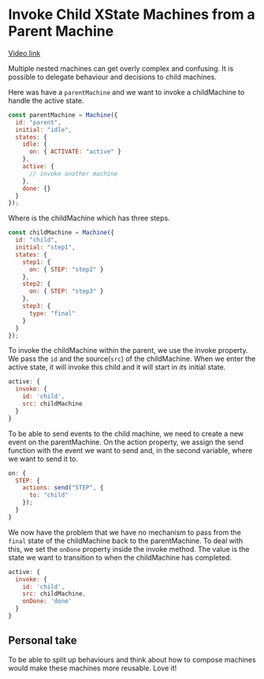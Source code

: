 # Invoke Child XState Machines from a Parent Machine

[Video link](https://www.egghead.io/lessons/xstate-invoke-child-xstate-machines-from-a-parent-machine)

Multiple nested machines can get overly complex and confusing. It is possible to delegate behaviour and decisions to child machines.

Here was have a `parentMachine` and we want to invoke a childMachine to handle the active state.

```js
const parentMachine = Machine({
  id: "parent",
  initial: "idle",
  states: {
    idle: {
      on: { ACTIVATE: "active" }
    },
    active: {
      // invoke another machine
    },
    done: {}
  }
});
```

Where is the childMachine which has three steps.

```js
const childMachine = Machine({
  id: "child",
  initial: "step1",
  states: {
    step1: {
      on: { STEP: "step2" }
    },
    step2: {
      on: { STEP: "step3" }
    },
    step3: {
      type: "final"
    }
  }
});
```

To invoke the childMachine within the parent, we use the invoke property. We pass the `id` and the source(`src`) of the childMachine. When we enter the active state, it will invoke this child and it will start in _its_ initial state.

```js
active: {
  invoke: {
    id: 'child',
    src: childMachine
  }
}
```

To be able to send events to the child machine, we need to create a new event on the parentMachine. On the action property, we assign the send function with the event we want to send and, in the second variable, where we want to send it to.

```js
on: {
  STEP: {
    actions: send("STEP", {
      to: "child"
    });
  }
}
```

We now have the problem that we have no mechanism to pass from the `final` state of the childMachine back to the parentMachine. To deal with this, we set the `onDone` property inside the invoke method. The value is the state we want to transition to when the childMachine has completed.

```js
active: {
  invoke: {
    id: 'child',
    src: childMachine,
    onDone: 'done'
  }
}
```

## Personal take

To be able to split up behaviours and think about how to compose machines would make these machines more reusable. Love it!

